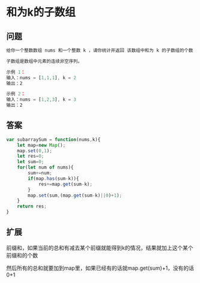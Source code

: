 # 和为k的子数组
## 问题
```js
给你一个整数数组 nums 和一个整数 k ，请你统计并返回 该数组中和为 k 的子数组的个数 。

子数组是数组中元素的连续非空序列。

示例 1：
输入：nums = [1,1,1], k = 2
输出：2

示例 2：
输入：nums = [1,2,3], k = 3
输出：2
```
## 答案
```js
var subarraySum = function(nums,k){
    let map=new Map();
    map.set(0,1);
    let res=0;
    let sum=0;
    for(let num of nums){
        sum+=num;
        if(map.has(sum-k)){
            res+=map.get(sum-k);
        }
        map.set(sum,(map.get(sum-k)||0)+1);
    }
    return res;
}

```
## 扩展

前缀和，如果当前的总和有减去某个前缀就能得到k的情况，结果就加上这个某个前缀和的个数

然后所有的总和就要加到map里，如果已经有的话就map.get(sum)+1，没有的话0+1